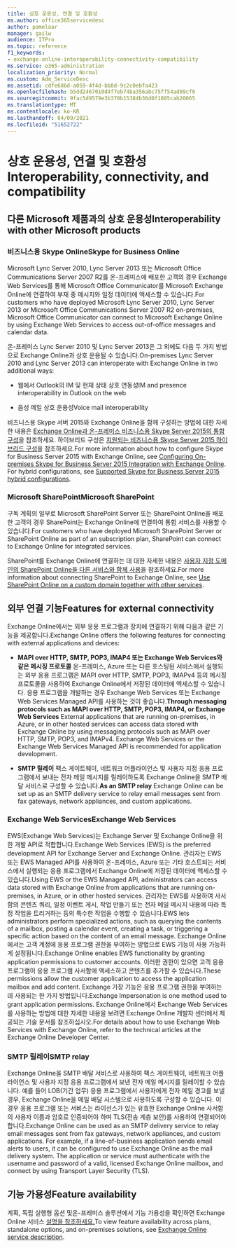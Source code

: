 ```yaml
---
title: 상호 운용성, 연결 및 호환성
ms.author: office365servicedesc
author: pamelaar
manager: gailw
audience: ITPro
ms.topic: reference
f1_keywords:
- exchange-online-interoperability-connectivity-compatibility
ms.service: o365-administration
localization_priority: Normal
ms.custom: Adm_ServiceDesc
ms.assetid: cdfe686d-a059-4f4d-bb8d-9c2c0ebfa423
ms.openlocfilehash: b5dd2467010d4f7eb74ba356abc75ff54ad09cf0
ms.sourcegitcommit: 9fac5d9579e3b370b15384b36d0f1805cab20065
ms.translationtype: MT
ms.contentlocale: ko-KR
ms.lasthandoff: 04/09/2021
ms.locfileid: "51652722"
---
```

# <a name="interoperability-connectivity-and-compatibility"></a><span data-ttu-id="8ac25-102">상호 운용성, 연결 및 호환성</span><span class="sxs-lookup"><span data-stu-id="8ac25-102">Interoperability, connectivity, and compatibility</span></span>

## <a name="interoperability-with-other-microsoft-products"></a><span data-ttu-id="8ac25-103">다른 Microsoft 제품과의 상호 운용성</span><span class="sxs-lookup"><span data-stu-id="8ac25-103">Interoperability with other Microsoft products</span></span>

### <a name="skype-for-business-online"></a><span data-ttu-id="8ac25-104">비즈니스용 Skype Online</span><span class="sxs-lookup"><span data-stu-id="8ac25-104">Skype for Business Online</span></span>

<span data-ttu-id="8ac25-105">Microsoft Lync Server 2010, Lync Server 2013 또는 Microsoft Office Communications Server 2007 R2를 온-프레미스에 배포한 고객의 경우 Exchange Web Services를 통해 Microsoft Office Communicator를 Microsoft Exchange Online에 연결하여 부재 중 메시지와 일정 데이터에 액세스할 수 있습니다.</span><span class="sxs-lookup"><span data-stu-id="8ac25-105">For customers who have deployed Microsoft Lync Server 2010, Lync Server 2013 or Microsoft Office Communications Server 2007 R2 on-premises, Microsoft Office Communicator can connect to Microsoft Exchange Online by using Exchange Web Services to access out-of-office messages and calendar data.</span></span>
  
<span data-ttu-id="8ac25-106">온-프레미스 Lync Server 2010 및 Lync Server 2013은 그 외에도 다음 두 가지 방법으로 Exchange Online과 상호 운용될 수 있습니다.</span><span class="sxs-lookup"><span data-stu-id="8ac25-106">On-premises Lync Server 2010 and Lync Server 2013 can interoperate with Exchange Online in two additional ways:</span></span>
  
- <span data-ttu-id="8ac25-107">웹에서 Outlook의 IM 및 현재 상태 상호 연동성</span><span class="sxs-lookup"><span data-stu-id="8ac25-107">IM and presence interoperability in Outlook on the web</span></span>
    
- <span data-ttu-id="8ac25-108">음성 메일 상호 운용성</span><span class="sxs-lookup"><span data-stu-id="8ac25-108">Voice mail interoperability</span></span>
    
<span data-ttu-id="8ac25-p101">비즈니스용 Skype 서버 2015와 Exchange Online을 함께 구성하는 방법에 대한 자세한 내용은 [Exchange Online과 온-프레미스 비즈니스용 Skype Server 2015의 통합 구성](/skypeforbusiness/deploy/integrate-with-exchange-server/outlook-web-app)을 참조하세요. 하이브리드 구성은 [지원되는 비즈니스용 Skype Server 2015 하이브리드 구성](/skypeforbusiness/skype-for-business-hybrid-solutions/integration-with-exchange-and-sharepoint)을 참조하세요.</span><span class="sxs-lookup"><span data-stu-id="8ac25-p101">For more information about how to configure Skype for Business Server 2015 with Exchange Online, see [Configuring On-premises Skype for Business Server 2015 Integration with Exchange Online](/skypeforbusiness/deploy/integrate-with-exchange-server/outlook-web-app). For hybrid configurations, see [Supported Skype for Business Server 2015 hybrid configurations](/skypeforbusiness/skype-for-business-hybrid-solutions/integration-with-exchange-and-sharepoint).</span></span>
  
### <a name="microsoft-sharepoint"></a><span data-ttu-id="8ac25-111">Microsoft SharePoint</span><span class="sxs-lookup"><span data-stu-id="8ac25-111">Microsoft SharePoint</span></span>

<span data-ttu-id="8ac25-112">구독 계획의 일부로 Microsoft SharePoint Server 또는 SharePoint Online을 배포한 고객의 경우 SharePoint는 Exchange Online에 연결하여 통합 서비스를 사용할 수 있습니다.</span><span class="sxs-lookup"><span data-stu-id="8ac25-112">For customers who have deployed Microsoft SharePoint Server or SharePoint Online as part of an subscription plan, SharePoint can connect to Exchange Online for integrated services.</span></span>
  
<span data-ttu-id="8ac25-113">SharePoint를 Exchange Online에 연결하는 데 대한 자세한 내용은 [사용자 지정 도메인의 SharePoint Online을 다른 서비스와 함께 사용](https://go.microsoft.com/fwlink/?LinkId=271805)을 참조하세요.</span><span class="sxs-lookup"><span data-stu-id="8ac25-113">For more information about connecting SharePoint to Exchange Online, see [Use SharePoint Online on a custom domain together with other services](https://go.microsoft.com/fwlink/?LinkId=271805).</span></span>
  
## <a name="features-for-external-connectivity"></a><span data-ttu-id="8ac25-114">외부 연결 기능</span><span class="sxs-lookup"><span data-stu-id="8ac25-114">Features for external connectivity</span></span>

<span data-ttu-id="8ac25-115">Exchange Online에서는 외부 응용 프로그램과 장치에 연결하기 위해 다음과 같은 기능을 제공합니다.</span><span class="sxs-lookup"><span data-stu-id="8ac25-115">Exchange Online offers the following features for connecting with external applications and devices:</span></span>
  
- <span data-ttu-id="8ac25-p102">**MAPI over HTTP, SMTP, POP3, IMAP4 또는 Exchange Web Services와 같은 메시징 프로토콜** 온-프레미스, Azure 또는 다른 호스팅된 서비스에서 실행되는 외부 응용 프로그램은 MAPI over HTTP, SMTP, POP3, IMAPv4 등의 메시징 프로토콜을 사용하여 Exchange Online에서 저장된 데이터에 액세스할 수 있습니다. 응용 프로그램을 개발하는 경우 Exchange Web Services 또는 Exchange Web Services Managed API를 사용하는 것이 좋습니다.</span><span class="sxs-lookup"><span data-stu-id="8ac25-p102">**Through messaging protocols such as MAPI over HTTP, SMTP, POP3, IMAP4, or Exchange Web Services** External applications that are running on-premises, in Azure, or in other hosted services can access data stored with Exchange Online by using messaging protocols such as MAPI over HTTP, SMTP, POP3, and IMAPv4. Exchange Web Services or the Exchange Web Services Managed API is recommended for application development.</span></span> 
    
- <span data-ttu-id="8ac25-118">**SMTP 릴레이** 팩스 게이트웨이, 네트워크 어플라이언스 및 사용자 지정 응용 프로그램에서 보내는 전자 메일 메시지를 릴레이하도록 Exchange Online을 SMTP 배달 서비스로 구성할 수 있습니다.</span><span class="sxs-lookup"><span data-stu-id="8ac25-118">**As an SMTP relay** Exchange Online can be set up as an SMTP delivery service to relay email messages sent from fax gateways, network appliances, and custom applications.</span></span> 
    
### <a name="exchange-web-services"></a><span data-ttu-id="8ac25-119">Exchange Web Services</span><span class="sxs-lookup"><span data-stu-id="8ac25-119">Exchange Web Services</span></span>

<span data-ttu-id="8ac25-120">EWS(Exchange Web Services)는 Exchange Server 및 Exchange Online을 위한 개발 API로 적합합니다.</span><span class="sxs-lookup"><span data-stu-id="8ac25-120">Exchange Web Services (EWS) is the preferred development API for Exchange Server and Exchange Online.</span></span> <span data-ttu-id="8ac25-121">관리자는 EWS 또는 EWS Managed API를 사용하여 온-프레미스, Azure 또는 기타 호스트되는 서비스에서 실행되는 응용 프로그램에서 Exchange Online에 저장된 데이터에 액세스할 수 있습니다.</span><span class="sxs-lookup"><span data-stu-id="8ac25-121">Using EWS or the EWS Managed API, administrators can access data stored with Exchange Online from applications that are running on-premises, in Azure, or in other hosted services.</span></span> <span data-ttu-id="8ac25-122">관리자는 EWS를 사용하여 사서함의 콘텐츠 쿼리, 일정 이벤트 게시, 작업 만들기 또는 전자 메일 메시지 내용에 따라 특정 작업을 트리거하는 등의 특수한 작업을 수행할 수 있습니다.</span><span class="sxs-lookup"><span data-stu-id="8ac25-122">EWS lets administrators perform specialized actions, such as querying the contents of a mailbox, posting a calendar event, creating a task, or triggering a specific action based on the content of an email message.</span></span> <span data-ttu-id="8ac25-123">Exchange Online에서는 고객 계정에 응용 프로그램 권한을 부여하는 방법으로 EWS 기능이 사용 가능하게 설정됩니다.</span><span class="sxs-lookup"><span data-stu-id="8ac25-123">Exchange Online enables EWS functionality by granting application permissions to customer accounts.</span></span> <span data-ttu-id="8ac25-124">이러한 권한이 있으면 고객 응용 프로그램이 응용 프로그램 사서함에 액세스하고 콘텐츠를 추가할 수 있습니다.</span><span class="sxs-lookup"><span data-stu-id="8ac25-124">These permissions allow the customer application to access the application mailbox and add content.</span></span> <span data-ttu-id="8ac25-125">Exchange 가장 기능은 응용 프로그램 권한을 부여하는 데 사용되는 한 가지 방법입니다.</span><span class="sxs-lookup"><span data-stu-id="8ac25-125">Exchange Impersonation is one method used to grant application permissions.</span></span> <span data-ttu-id="8ac25-126">Exchange Online에서 Exchange Web Services를 사용하는 방법에 대한 자세한 내용을 보려면 Exchange Online 개발자 센터에서 제공되는 기술 문서를 참조하십시오.</span><span class="sxs-lookup"><span data-stu-id="8ac25-126">For details about how to use Exchange Web Services with Exchange Online, refer to the technical articles at the Exchange Online Developer Center.</span></span>
  
### <a name="smtp-relay"></a><span data-ttu-id="8ac25-127">SMTP 릴레이</span><span class="sxs-lookup"><span data-stu-id="8ac25-127">SMTP relay</span></span>

<span data-ttu-id="8ac25-p104">Exchange Online을 SMTP 배달 서비스로 사용하여 팩스 게이트웨이, 네트워크 어플라이언스 및 사용자 지정 응용 프로그램에서 보낸 전자 메일 메시지를 릴레이할 수 있습니다. 예를 들어 LOB(기간 업무) 응용 프로그램에서 사용자에게 전자 메일 경고를 보낼 경우, Exchange Online을 메일 배달 시스템으로 사용하도록 구성할 수 있습니다. 이 경우 응용 프로그램 또는 서비스는 라이선스가 있는 유효한 Exchange Online 사서함의 사용자 이름과 암호로 인증되어야 하며 TLS(전송 계층 보안)를 사용하여 연결되어야 합니다.</span><span class="sxs-lookup"><span data-stu-id="8ac25-p104">Exchange Online can be used as an SMTP delivery service to relay email messages sent from fax gateways, network appliances, and custom applications. For example, if a line-of-business application sends email alerts to users, it can be configured to use Exchange Online as the mail delivery system. The application or service must authenticate with the username and password of a valid, licensed Exchange Online mailbox, and connect by using Transport Layer Security (TLS).</span></span>
  
## <a name="feature-availability"></a><span data-ttu-id="8ac25-131">기능 가용성</span><span class="sxs-lookup"><span data-stu-id="8ac25-131">Feature availability</span></span>

<span data-ttu-id="8ac25-132">계획, 독립 실행형 옵션 및온-프레미스 솔루션에서 기능 가용성을 확인하면 Exchange Online 서비스 [설명을 참조하세요.](exchange-online-service-description.md)</span><span class="sxs-lookup"><span data-stu-id="8ac25-132">To view feature availability across plans, standalone options, and on-premises solutions, see [Exchange Online service description](exchange-online-service-description.md).</span></span>
